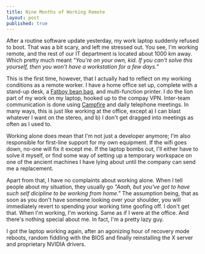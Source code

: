 ```yaml
---
title: Nine Months of Working Remote
layout: post
published: true
---
```


After a routine software update yesterday, my work laptop suddenly
refused to boot. That was a bit scary, and left me stressed out. You
see, I'm working remote, and the rest of our IT department is located
about 1000 km away. Which pretty much meant _"You're on your own,
kid. If you can't solve this yourself, then you won't have a
workstation for a few days."_

This is the first time, however, that I actually had to reflect on my
working conditions as a remote worker. I have a home office set up,
complete with a stand-up desk, a [Fatboy bean bag][fatboy], and
multi-function printer. I do the lion part of my work on my laptop,
hooked up to the compay VPN. Inter-team communication is done using
[Campfire][cf] and daily telephone meetings. In many ways, this is
just like working at the office, except a) I can blast whatever I want
on the stereo, and b) I don't get dragged into meetings as often as I
used to.

Working alone does mean that I'm not just a developer anymore; I'm
also responsible for first-line support for my own equipment. If the
wifi goes down, no-one will fix it except me. If the laptop bombs out,
I'll either have to solve it myself, or find some way of setting up a
temporary workspace on one of the ancient machines I have lying about
until the company can send me a replacement.

Apart from that, I have no complaints about working alone. When I tell
people about my situation, they usually go _"Aaah, but you've got to
have such self dicipline to be working from home."_ The assumption
being, that as soon as you don't have someone looking over your
shoulder, you will immediately revert to spending your working time
goofing off. I don't get that. When I'm working, I'm working. Same as
if I were at the office. And there's nothing special about me. In
fact, I'm a pretty lazy guy.

I got the laptop working again, after an agonizing hour of recovery
mode reboots, random fiddling with the BIOS and finally reinstalling
the X server and proprietary NVIDIA drivers.

[fatboy]:http://www.fatboy.com/shop/product/the-original-lime-green
[cf]:http://campfirenow.com
